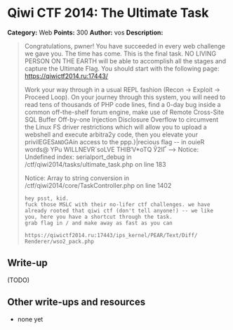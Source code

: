 # Qiwi CTF 2014: The Ultimate Task

**Category:** Web
**Points:** 300
**Author:** vos
**Description:**

> Congratulations, pwner! You have succeeded in every web challenge we gave you. The time has come. This is the final task. NO LIVING PERSON ON THE EARTH will be able to accomplish all the stages and capture the Ultimate Flag.
> You should start with the following page:
> <https://qiwictf2014.ru:17443/>
>
> Work your way through in a usual REPL fashion (Recon → Exploit → Proceed Loop).
> On your journey through this system, you will need to read tens of thousands of PHP code lines, find a 0-day bug inside a common off-the-shelf forum engine, make use of Remote Cross-Site SQL Buffer Off-by-one Injection Disclosure Overflow to circumvent the Linux FS driver restrictions which will allow you to upload a webshell and execute arbitra2y code, then you elevate your privilEGES`AND`GAin access to the ppp.}|recious flag -- in ouieR words@ YPu WILLNEVR`soLVE THIB‘V*оТQ Ў2IҐ
> -->
> Notice: Undefined index: serialport_debug in /ctf/qiwi2014/tasks/ultimate_task.php on line 183
>
> Notice: Array to string conversion in /ctf/qiwi2014/core/TaskController.php on line 1402
>
> ```
> hey psst, kid.
> fuck those MSLC with their no-lifer ctf challenges. we have already rooted that qiwi ctf (don't tell anyone!) -- we like you, here you have a shortcut through the task.
> grab flag in / and make away as fast as you can
>
> https://qiwictf2014.ru:17443/ips_kernel/PEAR/Text/Diff/
> Renderer/wso2_pack.php
> ```

## Write-up

(TODO)

## Other write-ups and resources

* none yet
